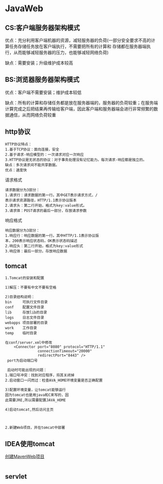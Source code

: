 # JavaWeb

## CS:客户端服务器架构模式

优点：充分利用客户端机器的资源，减轻服务器的负荷(一部分安全要求不高的计算任务存储任务放在客户端执行，不需要把所有的计算和
存储都在服务器端执行，从而能够减轻服务器的压力，也能够减轻网络负荷)

缺点：需要安装；升级维护成本较高

## BS:浏览器服务器架构模式

优点：客户端不需要安装；维护成本较低

缺点：所有的计算和存储任务都是放在服务器端的，服务器的负荷较重；在服务端计算完成之后把结果再传输给客户端，因此客户端和服务器端会进行非常频繁的数据通信，从而网络负荷较重

## http协议

```text
HTTP协议特点：
1.基于TCP协议：面向连接，安全
2.基于请求-响应模型的：一次请求对应一次响应
3.HTTP协议是无状态的协议：对于事务处理没有记忆能力。每次请求-响应都是独立的。
缺点：多次请求间不能共享数据。
优点：速度快
```
请求格式
```
请求数据分为3部分：
1.请求行：请求数据的第一行。其中GET表示请求方式，/
表示请求资源路径，HTTP/1.1表示协议版本
2.请求头：第二行开始，格式为key:value形式。
3.请求体：POST请求的最后一部分，存放请求参数
```
响应格式
```
响应数据分为3部分：
1.响应行：响应数据的第一行。其中HTTP/1.1表示协议版
本，200表示响应状态码，OK表示状态码描述
2.响应头：第二行开始，格式为key:value形式
3.响应体：最后一部分。存放响应数据
```

## tomcat

```text
1.Tomcat的安装和配置

1)解压：不要有中文不要有空格

2)目录结构说明：
bin		可执行文件目录
conf	配置文件目录
lib		存放lib的目录
logs	日志文件目录
webapps	项目部署的目录
work	工作目录
temp	临时目录

在conf/server.xml中修改
    <Connector port="8080" protocol="HTTP/1.1"
               connectionTimeout="20000"
               redirectPort="8443" />
 port为启动端口号
 
 启动时可能出现的问题：
1.端口号冲突：找到对应程序，将其关闭掉
2.启动窗口一闪而过：检查AVA_HOME环境变量是否正确配置

3)配置环境变量，让tomcat能够运行
因为tomcat也是用java和C来写的，因
此需要JRE,所以需要配置JAVA_HOME

4)启动tomcat,然后访问主页



2.新建Web项目，并在tomcat中部署
```

## IDEA使用tomcat

[创建MavenWeb项目](https://www.bilibili.com/video/BV1Qf4y1T7Hx)

```text

```

## servlet

